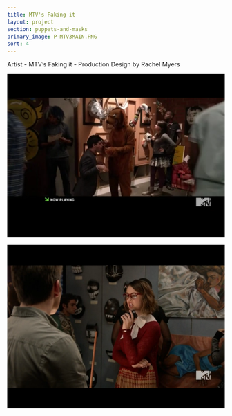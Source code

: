 ```yaml
---
title: MTV's Faking it
layout: project
section: puppets-and-masks
primary_image: P-MTV3MAIN.PNG
sort: 4
---
```


Artist - MTV’s Faking it - Production Design by Rachel Myers

![MTV’s Faking it](/img/puppets-and-masks/P-MTV.PNG)

![MTV’s Faking it](/img/puppets-and-masks/P-MTV2.PNG)
